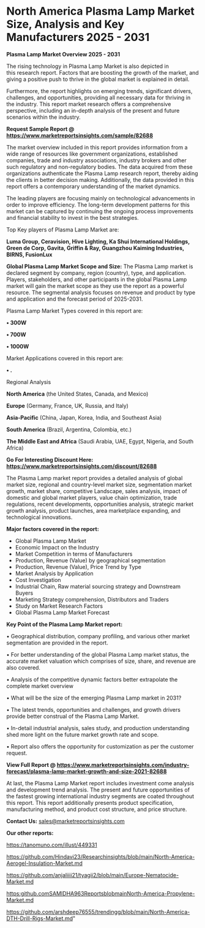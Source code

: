 # North America Plasma Lamp Market Size, Analysis and Key Manufacturers 2025 - 2031

<Strong> Plasma Lamp Market Overview 2025 - 2031</strong>

The rising technology in Plasma Lamp Market is also depicted in this research report. Factors that are boosting the growth of the market, and giving a positive push to thrive in the global market is explained in detail.

Furthermore, the report highlights on emerging trends, significant drivers, challenges, and opportunities, providing all necessary data for thriving in the industry. This report market research offers a comprehensive perspective, including an in-depth analysis of the present and future scenarios within the industry.

<strong>Request Sample Report @ <a href=https://www.marketreportsinsights.com/sample/82688>https://www.marketreportsinsights.com/sample/82688</a></strong>

The market overview included in this report provides information from a wide range of resources like government organizations, established companies, trade and industry associations, industry brokers and other such regulatory and non-regulatory bodies. The data acquired from these organizations authenticate the Plasma Lamp research report, thereby aiding the clients in better decision making. Additionally, the data provided in this report offers a contemporary understanding of the market dynamics.

The leading players are focusing mainly on technological advancements in order to improve efficiency. The long-term development patterns for this market can be captured by continuing the ongoing process improvements and financial stability to invest in the best strategies.

Top Key players of Plasma Lamp Market are:

<strong>Luma Group, Ceravision, Hive Lighting, Ka Shui International Holdings, Green de Corp, Gavita, Griffin & Ray, Guangzhou Kaiming Industries, BIRNS, FusionLux</strong>

<strong><b>Global Plasma Lamp Market Scope and Size:</b></strong>
The Plasma Lamp market is declared segment by company, region (country), type, and application. Players, stakeholders, and other participants in the global Plasma Lamp market will gain the market scope as they use the report as a powerful resource. The segmental analysis focuses on revenue and product by type and application and the forecast period of 2025-2031.

Plasma Lamp Market Types covered in this report are:

<strong>• 300W

• 700W

• 1000W</strong>

Market Applications covered in this report are:

<strong>• .</strong> 

Regional Analysis

<strong>North America</strong> (the United States, Canada, and Mexico)

<strong>Europe</strong> (Germany, France, UK, Russia, and Italy)

<strong>Asia-Pacific</strong> (China, Japan, Korea, India, and Southeast Asia)

<strong>South America</strong> (Brazil, Argentina, Colombia, etc.)

<strong>The Middle East and Africa</strong> (Saudi Arabia, UAE, Egypt, Nigeria, and South Africa)

<strong>Go For Interesting Discount Here: <a href=https://www.marketreportsinsights.com/discount/82688>https://www.marketreportsinsights.com/discount/82688</a></strong>

The Plasma Lamp market report provides a detailed analysis of global market size, regional and country-level market size, segmentation market growth, market share, competitive Landscape, sales analysis, impact of domestic and global market players, value chain optimization, trade regulations, recent developments, opportunities analysis, strategic market growth analysis, product launches, area marketplace expanding, and technological innovations.

<strong><b>Major factors covered in the report:</b></strong>
<ul>
  <li>Global Plasma Lamp Market </li>
  <li>Economic Impact on the Industry</li>
  <li>Market Competition in terms of Manufacturers</li>
  <li>Production, Revenue (Value) by geographical segmentation</li>
  <li>Production, Revenue (Value), Price Trend by Type</li>
  <li>Market Analysis by Application</li>
  <li>Cost Investigation</li>
  <li>Industrial Chain, Raw material sourcing strategy and Downstream Buyers</li>
  <li>Marketing Strategy comprehension, Distributors and Traders</li>
  <li>Study on Market Research Factors</li>
  <li>Global Plasma Lamp Market Forecast</li>
</ul>

<strong><b>Key Point of the Plasma Lamp Market report:</b></strong>

• Geographical distribution, company profiling, and various other market segmentation are provided in the report.

• For better understanding of the global Plasma Lamp market status, the accurate market valuation which comprises of size, share, and revenue are also covered.

• Analysis of the competitive dynamic factors better extrapolate the complete market overview

• What will be the size of the emerging Plasma Lamp market in 2031?

• The latest trends, opportunities and challenges, and growth drivers provide better construal of the Plasma Lamp Market.

• In-detail industrial analysis, sales study, and production understanding shed more light on the future market growth rate and scope.

• Report also offers the opportunity for customization as per the customer request.

<strong><b>View Full Report @ <a href=https://www.marketreportsinsights.com/industry-forecast/plasma-lamp-market-growth-and-size-2021-82688>https://www.marketreportsinsights.com/industry-forecast/plasma-lamp-market-growth-and-size-2021-82688</a></b></strong>


At last, the Plasma Lamp Market report includes investment come analysis and development trend analysis. The present and future opportunities of the fastest growing international industry segments are coated throughout this report. This report additionally presents product specification, manufacturing method, and product cost structure, and price structure.

<strong>Contact Us:</strong>
sales@marketreportsinsights.com

<strong>Our other reports:</strong>

<a href=https://tanomuno.com/illust/449331>https://tanomuno.com/illust/449331</a>

<a href=https://github.com/Hindavi23/Researchinsights/blob/main/North-America-Aerogel-Insulation-Market.md>https://github.com/Hindavi23/Researchinsights/blob/main/North-America-Aerogel-Insulation-Market.md</a>

<a href=https://github.com/anjaliiii21/tyagii2/blob/main/Europe-Nematocide-Market.md>https://github.com/anjaliiii21/tyagii2/blob/main/Europe-Nematocide-Market.md</a>

<a href=https:github.comSAMIDHA963ReportsblobmainNorth-America-Propylene-Market.md>https:github.comSAMIDHA963ReportsblobmainNorth-America-Propylene-Market.md</a>

<a href=https://github.com/arshdeep76555/trendingg/blob/main/North-America-DTH-Drill-Rigs-Market.md>https://github.com/arshdeep76555/trendingg/blob/main/North-America-DTH-Drill-Rigs-Market.md</a>"
